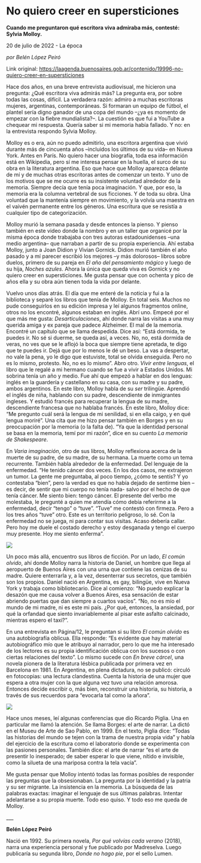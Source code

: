 # No quiero creer en supersticiones

**Cuando me preguntaron qué escritora viva admiraba más, contesté: Sylvia Molloy.**

20 de julio de 2022 - La época

_por Belén López Peiró_

Link original: https://laagenda.buenosaires.gob.ar/contenido/19996-no-quiero-creer-en-supersticiones



Hace dos años, en una breve entrevista audiovisual, me hicieron una pregunta: ¿Qué escritora viva admirás más? La pregunta era, por sobre todas las cosas, difícil. La verdadera razón: admiro a muchas escritoras mujeres, argentinas, contemporáneas. Si formaran un equipo de fútbol, el plantel sería digno ganador de una copa del mundo –¿ya es momento de empezar con la fiebre mundialista?–. La cuestión es que fui a YouTube a chequear mi respuesta. Quería saber si mi memoria había fallado. Y no: en la entrevista respondo Sylvia Molloy.




Molloy es o era, aún no puedo admitirlo, una escritora argentina que vivió durante más de cincuenta años –incluidos los últimos de su vida– en Nueva York. Antes en París. No quiero hacer una biografía, toda esa información está en Wikipedia, pero sí me interesa pensar en la huella, el surco de su obra en la literatura argentina. Eso que hace que Molloy aparezca delante de mí y de muchas otras escritoras antes de comenzar un texto. Y uno de los motivos que se me ocurre es su insistente voluntad alrededor de la memoria. Siempre decía que tenía poca imaginación. Y que, por eso, la memoria era la columna vertebral de sus ficciones. Y de toda su obra. Una voluntad que la mantenía siempre en movimiento, y la volvía una maestra en el vaivén permanente entre los géneros. Una escritura que se resistía a cualquier tipo de categorización.




Molloy murió la semana pasada y desde entonces la pienso. Y pienso también en este video donde la nombro y en un taller que organicé por la misma época donde trabajaba con tres autoras estadounidenses –una medio argentina– que narraban a partir de su propia experiencia. Ahí estaba Molloy, junto a Joan Didion y Vivian Gornick. Didion murió también el año pasado y a mí parecer escribió los mejores –y más dolorosos– libros sobre duelos, primero de su pareja en *El año del pensamiento mágico* y luego de su hija, *Noches azules*. Ahora la única que queda viva es Gornick y no quiero creer en supersticiones. Me gusta pensar que con ochenta y pico de años ella y su obra aún tienen toda la vida por delante.




Vuelvo unos días atrás. El día que me enteré de la noticia y fui a la biblioteca y separé los libros que tenía de Molloy. En total seis. Muchos no pude conseguirlos en su edición impresa y leí algunos fragmentos online, otros no los encontré, algunos estaban en inglés. Abrí uno. Empecé por el que más me gusta: *Desarticulaciones*, ahí donde narra las visitas a una muy querida amiga y ex pareja que padece Alzheimer. El mal de la memoria. Encontré un capítulo que se llama despedida. Dice así: “Está dormida, te puedes ir. No sé si duerme, se queda así, a veces. No, no, está dormida de veras, no ves que se le aflojó la boca que siempre tiene apretada, te digo que te puedes ir. Dejá que por lo menos le dé un beso. La vas a despertar, no vale la pena, yo le digo que estuviste, total se olvida enseguida. Pero no es lo mismo, protesto. No, no es lo mismo”. Abro otro. *Vivir entre lenguas*, el libro que le regalé a mi hermano cuando se fue a vivir a Estados Unidos. Mi sobrina tenía un año y medio. Fue ahí que empezó a hablar en dos lenguas: inglés en la guardería y castellano en su casa, con su madre y su padre, ambos argentinos. En este libro, Molloy habla de su *ser* trilingüe. Aprendió el inglés de niña, hablando con su padre, descendiente de inmigrantes ingleses. Y estudió francés para recuperar la lengua de su madre, descendiente francesa que no hablaba francés. En este libro, Molloy dice: “Me pregunto cuál será la lengua de mi senilidad, si en ella caigo, y en qué lengua moriré”. Una cita que me hizo pensar también en Borges y en su preocupación por la memoria (o la falta de). “Ya que la identidad personal se basa en la memoria, temí por mi razón”, dice en su cuento *La memoria de Shakespeare*.




En *Varia imaginación*, otro de sus libros, Molloy reflexiona acerca de la muerte de su padre, de su madre, de su hermana. La muerte como un tema recurrente. También habla alrededor de la enfermedad. Del lenguaje de la enfermedad. “He tenido cáncer dos veces. En los dos casos, me extrajeron un tumor. La gente me preguntaba, al poco tiempo, ¿cómo te sentís? Y yo contestaba “bien”, pero la verdad es que no había dejado de sentirme bien –es decir, de sentir que mi cuerpo no tenía nada- salvo por el hecho de que tenía cáncer. Me siento bien: tengo cáncer. El presente del verbo me molestaba, le pregunté a quien me atendía cómo debía referirme a la enfermedad, decir “tengo” o “tuve”. “Tuve” me contestó con firmeza. Pero a los tres años “tuve” otro. Este es un territorio peligroso, lo sé. Con la enfermedad no se juega, ni para contar sus visitas. Acaso debería callar. Pero hoy me duele el costado derecho y estoy desganada y tengo el cuerpo muy presente. Hoy me siento enferma”.




![](https://cdn.feater.me/files/images/308122/110359fb-5eea-4526-9d2e-0fd602526dcd.png)




Un poco más allá, encuentro sus libros de ficción. Por un lado, *El común olvido*, ahí donde Molloy narra la historia de Daniel, un hombre que llega al aeropuerto de Buenos Aires con una urna que contiene las cenizas de su madre. Quiere enterrarla y, a la vez, desenterrar sus secretos, que también son los propios. Daniel nació en Argentina, es gay, bilingüe, vive en Nueva York y trabaja como bibliotecario. Dice al comienzo: “No puedo explicar la desazón que me causa volver a Buenos Aires, esa sensación de estar abriendo puertas que dan siempre a cuartos vacíos”. “No, no es mío el mundo de mi madre, ni es este mi país. ¿Por qué, entonces, la ansiedad, por qué la orfandad que siento invariablemente al pisar este asfalto calcinado, mientras espero el taxi?”.




En una entrevista en Página/12, le preguntan si su libro *El común olvido* es una autobiografía oblicua. Ella responde: “Es evidente que hay material autobiográfico mío que le atribuyo al narrador, pero lo que me ha interesado de los lectores es su propia identificación oblicua con los sucesos o con ciertas relaciones del texto”. Lo mismo sucede con *En breve cárcel*, una novela pionera de la literatura lésbica publicada por primera vez en Barcelona en 1981. En Argentina, en plena dictadura, no se publicó: circuló en fotocopias: una lectura clandestina. Cuenta la historia de una mujer que espera a otra mujer con la que alguna vez tuvo una relación amorosa. Entonces decide escribir o, más bien, reconstruir una historia, su historia, a través de sus recuerdos para “evocarla tal como la añora”.




![](https://cdn.feater.me/files/images/308124/d7b8a0bc-2c63-4543-acdb-c346a6179ef7.jpg)




Hace unos meses, leí algunas conferencias que dio Ricardo Piglia. Una en particular me llamó la atención. Se llama Borges: el arte de narrar. La dictó en el Museu de Arte de Sao Pablo, en 1999. En el texto, Piglia dice: “Todas las historias del mundo se tejen con la trama de nuestra propia vida” y habla del ejercicio de la escritura como el laboratorio donde se experimenta con las pasiones personales. También dice: el arte de narrar “es el arte de presentir lo inesperado; de saber esperar lo que viene, nítido e invisible, como la silueta de una mariposa contra la tela vacía”.




Me gusta pensar que Molloy intentó todas las formas posibles de responder las preguntas que la obsesionaban. La pregunta por la identidad y la patria y su ser migrante. La insistencia en la memoria. La búsqueda de las palabras exactas: imaginar el lenguaje de sus últimas palabras. Intentar adelantarse a su propia muerte. Todo eso quiso. Y todo eso me queda de Molloy.




\_\_\_




**Belén López Peiró**




Nació en 1992. Su primera novela, *Por qué volvías cada verano* (2018), narra una experiencia personal y fue publicado por Madreselva. Luego publicaría su segunda libro, *Donde no hago pie*, por el sello Lumen.



